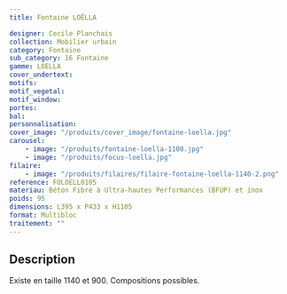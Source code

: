 ```yaml
---
title: Fontaine LOËLLA

designer: Cecile Planchais
collection: Mobilier urbain
category: Fontaine
sub_category: 16 Fontaine
gamme: LOELLA
cover_undertext:
motifs:
motif_vegetal:
motif_window:
portes:
bal:
personnalisation:
cover_image: "/produits/cover_image/fontaine-loella.jpg"
carousel:
    - image: "/produits/fontaine-loella-1100.jpg"
    - image: "/produits/focus-loella.jpg"
filaire:
    - image: "/produits/filaires/filaire-fontaine-loella-1140-2.png"
reference: FOLOELL0105
materiau: Béton Fibré à Ultra-hautes Performances (BFUP) et inox
poids: 95
dimensions: L395 x P433 x H1105
format: Multibloc
traitement: ""
---
```


## Description

Existe en taille 1140 et 900. Compositions possibles.
